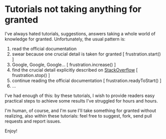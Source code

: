 # Tutorials not taking anything for granted

I've always hated tutorials, suggestions, answers taking a whole world of knowledge for granted. Unfortunately, the usual pattern is:

1. read the official documentation
1. swear because one crucial detail is taken for granted [ frustration.start() ]
1. Google, Google, Google... [ frustration.increase() ]
1. find the crucial detail explicitly described on [StackOverflow](https://stackoverflow.com/) [ frustration.stop() ]
1. continue reading the official documentation [ frustration.readyToStart() ]
1. ...

I've had enough of this: by these tutorials, I wish to provide readers easy practical steps to achieve some results I've struggled for hours and hours.

I'm human, of course, and I'm sure I'll take something for granted without realizing, also within these tutorials: feel free to suggest, fork, send pull requests and report issues.

Enjoy!
